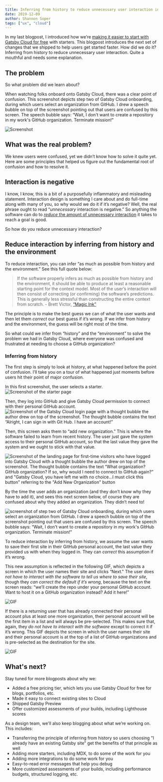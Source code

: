 ```yaml
---
title: Inferring from history to reduce unnecessary user interaction in Gatsby Cloud
date: 2019-12-09
author: Shannon Soper
tags: ["ux", "cloud"]
---
```


In my last blogpost, I introduced how we’re [making it easier to start with Gatsby Cloud for 
free](https://www.gatsbyjs.org/blog/2019-11-25-getting-started-with-gatsby-cloud/) with starters. This blogpost introduces the next set of changes that we shipped to help users get started faster. How did we do it? Inferring from history to reduce unnecessary user interaction. Quite a mouthful and needs some explanation.

## The problem
So what problem did we learn about?

When watching folks onboard onto Gatsby Cloud, there was a clear point of confusion. This screenshot depicts step two of Gatsby Cloud onboarding, during which users select an organization from GitHub. I drew a speech bubble on top of the screenshot pointing out that users are confused by this screen. The speech bubble says: “Wait, I don't want to create a repository in my work's GitHub organization. Terminate mission!"
 
![Screenshot](select-work-org-confusion.png)

## What was the real problem?
We knew users were confused, yet we didn’t know how to solve it quite yet. Here are some principles that helped us figure out the fundamental root of confusion and how to resolve it.

## Interaction is negative

I know, I know, this is a bit of a purposefully inflammatory and misleading statement. Interaction design is something I care about and do full-time along with many of you, so why would we do it if it’s negative? Well, the real phrase ought to read “_unnecessary_ interaction is negative.” So anything the software can do to [*reduce* the amount of unnecessary interaction](http://worrydream.com/MagicInk/#p145) it takes to reach a goal is good.

So how do you reduce unnecessary interaction?

## Reduce interaction by inferring from history and the environment
To reduce interaction, you can infer “as much as possible from history and the environment.” See this full quote below:

>  If the software properly infers as much as possible from history and the environment, it should be able to produce at least a reasonable starting point for the context model. Most of the user’s interaction will then consist of correcting (or confirming) the software’s predictions. This is generally less stressful than constructing the entire context from scratch. - Brett Victor, [“Magic Ink”](http://worrydream.com/MagicInk/#p173)

The principle is to make the best guess we can of what the user wants and then let them *correct* our best guess if it’s wrong. If we infer from history and the environment, the guess will be right most of the time.

So what could we infer from “history” and the “environment” to solve the problem we had in Gatsby Cloud, where everyone was confused and frustrated at needing to choose a GitHub organization?

### Inferring from history
The first step is simply to look at history, at what happened before the point of confusion. I’ll take you on a tour of what happened just moments before users hit their point of major confusion.

In this first screenshot, the user selects a starter.
![Screenshot of the starter page](final-state.png)

Then, they log into GitHub and give Gatsby Cloud permission to connect with their personal GitHub account. 
![Screenshot of the Gatsby Cloud login page with a thought bubble the author drew on top of the screenshot. The thought bubble contains the text “Alright, I can sign in with Git Hub. I have an account!”](cloud-login.png)

Then, this screen asks them to “add new organization.” This is where the software failed to learn from recent history. The user just gave the system access to their personal GitHub account, so that the last value they gave the system and we ought to stick with that value.

![Screenshot of the landing page for first-time visitors who have logged into Gatsby Cloud with a thought bubble the author drew on top of the screenshot. The thought bubble contains the text “What organization? GitHub organization? If so, why would I need to connect to GitHub again?” and "Gatsby Cloud, you have left me with no choice...I must click this button" referring to the "Add New Organization" button](add-new-org-confusion.png)

By the time the user adds an organization (and they don’t know why they have to add it), and sees this next screen below, of course they are confused about why they added an organization. They didn’t need to!
 
![screenshot of step two of Gatsby Cloud onboarding, during which users select an organization from GitHub. I drew a speech bubble on top of the screenshot pointing out that users are confused by this screen. The speech bubble says: “Wait, I don't want to create a repository in my work's GitHub organization. Terminate mission!”](select-work-org-confusion.png)

To reduce interaction by inferring from history, we assume the user wants to save their first site in their GitHub personal account, the last value they provided us with when they logged in. They can *correct* this assumption if it’s wrong.

This new assumption is reflected in the following GIF, which depicts a screen in which the user names their site and clicks “Next." The user does *not have to interact with the software to tell us where to save their site*, though they *can correct the default if it’s wrong*, because the text on the screen reads: “we’ll create the repo under your personal GitHub account. Want to host it on a GitHub organization instead? Add it here!”

![GIF](create-new-site.gif)

If there is a returning user that has already connected their personal account plus at least one more organization, their personal account will be the first item in a list and will always be pre-selected. This makes sure that, again, they *do not have to interact with the software* except to correct it if it’s wrong. This GIF depicts the screen in which the user names their site and their personal account is at the top of a list of GitHub organizations and is pre-selected as the destination for the site.

![GIF](return-visitor.gif)

## What's next?
Stay tuned for more blogposts about why we:
- Added a free pricing tier, which lets you use Gatsby Cloud for free for blogs, portfolios, etc.
- Made it easy to connect existing sites to Cloud
- Shipped Gatsby Preview
- Offer customized assessments of your builds, including Lighthouse scores 

As a design team, we'll also keep blogging about what we’re working on. This includes:
- Transferring the principle of inferring from history so users choosing "I already have an existing Gatsby site" get the benefits of that principle as well
- Adding more starters, including MDX, to do some of the work for you
- Adding more integrations to do some work for you
- Easy-to-read error messages that help you debug
- More customized assessments of your builds, including performance budgets, structured logging, etc.

